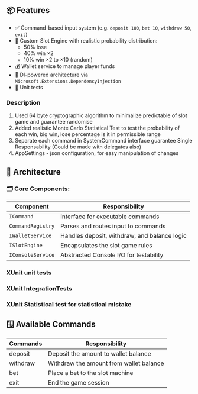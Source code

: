 ## 📦 Features
- ✅ Command-based input system (e.g. `deposit 100`, `bet 10`, `withdraw 50`, `exit`)
- 🎰 Custom Slot Engine with realistic probability distribution:
  - 50% lose
  - 40% win ×2
  - 10% win ×2 to ×10 (random)
- 💰 Wallet service to manage player funds
- 🔌 DI-powered architecture via `Microsoft.Extensions.DependencyInjection`
-  🧪 Unit tests

### Description
1. Used 64 byte cryptographic algorithm to minimalize predictable of slot game and guarantee randomise
2. Added realistic Monte Carlo Statistical Test to test the probability of each win, big win, lose percentage is it in permissible range
3. Separate each command in SystemCommand interface guarantee Single Responsability (Could be made with delegates also)
6. AppSettings - json configuration, for easy manipulation of changes


## 🧠 Architecture
### 🗂️ Core Components:

| Component         | Responsibility                                 |
|-------------------|------------------------------------------------|
| `ICommand`        | Interface for executable commands              |
| `CommandRegistry` | Parses and routes input to commands            |
| `IWalletService`  | Handles deposit, withdraw, and balance logic   |
| `ISlotEngine`     | Encapsulates the slot game rules               |
| `IConsoleService` | Abstracted Console I/O for testability         |

### XUnit unit tests
### XUnit IntegrationTests
### XUnit Statistical test for statistical mistake

## 🪟 Available Commands
| Commands          | Responsibility                                 |
|-------------------|------------------------------------------------|
| deposit <amount>  | Deposit the amount to wallet balance           |
| withdraw <amount> | Withdraw the amount from wallet balance        |
| bet <amount>      | Place a bet to the slot machine                |
| exit              | End the game session                           |
